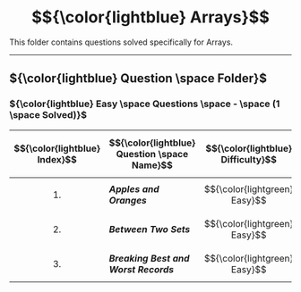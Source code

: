 # $${\color{lightblue} Arrays}$$

This folder contains questions solved specifically for Arrays.

-----

## ${\color{lightblue} Question \space Folder}$

### ${\color{lightblue} Easy \space Questions \space - \space (1 \space Solved)}$

| $${\color{lightblue} Index}$$ | $${\color{lightblue} Question \space Name}$$ | $${\color{lightblue} Difficulty}$$ | $${\color{lightblue} Links}$$ | $${\color{lightblue} Arrays \space Concepts}$$ | $${\color{lightblue} Companies}$$ |
|-|-|-|-|-|-|
| $${1.}$$ | ***Apples and Oranges*** | $${\color{lightgreen} Easy}$$ | [ApplesAndOranges](https://www.hackerrank.com/challenges/apple-and-orange/problem?isFullScreen=true) | ***Loop, Streams*** | ***Amazon, Microsoft, Google*** |
| $${2.}$$ | ***Between Two Sets*** | $${\color{lightgreen} Easy}$$ | [BetweenTwoSets](https://www.hackerrank.com/challenges/between-two-sets/problem?isFullScreen=true) | ***Loop, Streams*** | ***Wipro*** |
| $${3.}$$ | ***Breaking Best and Worst Records*** | $${\color{lightgreen} Easy}$$ | [BreakingRecords](https://www.hackerrank.com/challenges/breaking-best-and-worst-records/problem?isFullScreen=true) | ***Loop, Streams*** | ***Amazon*** |
